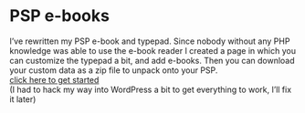 <!--
  id: 320
  date: 2008-06-02
  modified: 2008-06-02
  slug: psp-e-books-ii
  type: post
  excerpt: <p>I&#8217;ve rewritten my PSP e-book and typepad. Since nobody without any PHP knowledge was able to use the e-book reader I created a page in which you can customize the typepad a bit, and add e-books. Then you can download your custom data as a zip file to unpack onto your PSP. click here to [&hellip;]</p>
  categories: book, code, JavaScript, backend, tech
  tags: PHP, PSP
  inCv: 
  inPortfolio: 
  dateFrom: 
  dateTo: 
-->

# PSP e-books

<p>I&#8217;ve rewritten my PSP e-book and typepad. Since nobody without any PHP knowledge was able to use the e-book reader I created a page in which you can customize the typepad a bit, and add e-books. Then you can download your custom data as a zip file to unpack onto your PSP.<br />
<a href="?page_id=319">click here to get started</a><br />
(I had to hack my way into WordPress a bit to get everything to work, I&#8217;ll fix it later)</p>
